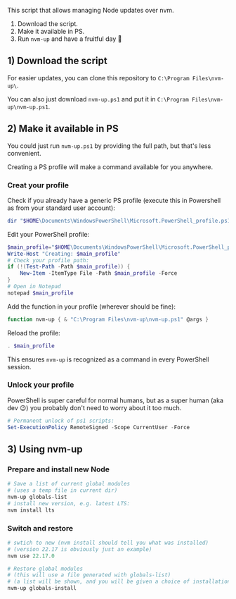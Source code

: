 This script that allows managing Node updates over nvm.

1. Download the script.
2. Make it available in PS.
3. Run `nvm-up` and have a fruitful day 🚀

## 1) Download the script

For easier updates, you can clone this repository to `C:\Program Files\nvm-up\`.

You can also just download `nvm-up.ps1` and put it in `C:\Program Files\nvm-up\nvm-up.ps1`.

## 2) Make it available in PS

You could just run `nvm-up.ps1` by providing the full path, but that's less convenient.

Creating a PS profile will make a command available for you anywhere.  

### Creat your profile

Check if you already have a generic PS profile (execute this in Powershell as from your standard user account):
```powershell
dir "$HOME\Documents\WindowsPowerShell\Microsoft.PowerShell_profile.ps1"
```

Edit your PowerShell profile:
```powershell
$main_profile="$HOME\Documents\WindowsPowerShell\Microsoft.PowerShell_profile.ps1"
Write-Host "Creating: $main_profile"
# Check your profile path:
if (!(Test-Path -Path $main_profile)) {
	New-Item -ItemType File -Path $main_profile -Force
}
# Open in Notepad
notepad $main_profile
```
Add the function in your profile (wherever should be fine):
```powershell
function nvm-up { & "C:\Program Files\nvm-up\nvm-up.ps1" @args }
```
Reload the profile:
```powershell
. $main_profile
```

This ensures `nvm-up` is recognized as a command in every PowerShell session.

### Unlock your profile

PowerShell is super careful for normal humans, but as a super human (aka dev 😉) you probably don't need to worry about it too much.

```powershell
# Permanent unlock of ps1 scripts:
Set-ExecutionPolicy RemoteSigned -Scope CurrentUser -Force
```

## 3) Using nvm-up

### Prepare and install new Node
```Powershell
# Save a list of current global modules
# (uses a temp file in current dir)
nvm-up globals-list
# install new version, e.g. latest LTS:
nvm install lts
```

### Switch and restore
```Powershell
# swtich to new (nvm install should tell you what was installed)
# (version 22.17 is obviously just an example)
nvm use 22.17.0
```
```Powershell
# Restore global modules
# (this will use a file generated with globals-list)
# (a list will be shown, and you will be given a choice of installation type)
nvm-up globals-install
```
